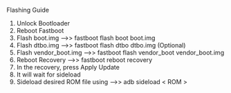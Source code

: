 Flashing Guide



  1. Unlock Bootloader
  2. Reboot Fastboot
  3. Flash boot.img   -->>   fastboot flash boot boot.img
  4. Flash dtbo.img   -->>   fastboot flash dtbo dtbo.img (Optional)
  5. Flash vendor_boot.img   -->>   fastboot flash vendor_boot vendor_boot.img
  6. Reboot Recovery   -->>   fastboot reboot recovery
  7. In the recovery, press Apply Update
  8. It will wait for sideload
  9. Sideload desired ROM file using   -->>   adb sideload < ROM >
